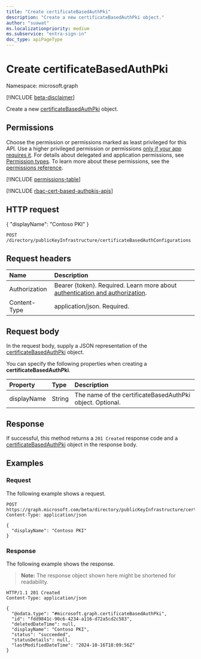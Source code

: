 ```yaml
---
title: "Create certificateBasedAuthPki"
description: "Create a new certificateBasedAuthPki object."
author: "suawat"
ms.localizationpriority: medium
ms.subservice: "entra-sign-in"
doc_type: apiPageType
---
```


# Create certificateBasedAuthPki

Namespace: microsoft.graph

[!INCLUDE [beta-disclaimer](../../includes/beta-disclaimer.md)]

Create a new [certificateBasedAuthPki](../resources/certificatebasedauthpki.md) object.

## Permissions

Choose the permission or permissions marked as least privileged for this API. Use a higher privileged permission or permissions [only if your app requires it](/graph/permissions-overview#best-practices-for-using-microsoft-graph-permissions). For details about delegated and application permissions, see [Permission types](/graph/permissions-overview#permission-types). To learn more about these permissions, see the [permissions reference](/graph/permissions-reference).

<!-- {
  "blockType": "permissions",
  "name": "publickeyinfrastructureroot-post-certificatebasedauthconfigurations-permissions"
}
-->
[!INCLUDE [permissions-table](../includes/permissions/publickeyinfrastructureroot-post-certificatebasedauthconfigurations-permissions.md)]

[!INCLUDE [rbac-cert-based-authpkis-apis](../includes/rbac-for-apis/rbac-cert-based-authpkis-apis.md)]

## HTTP request

<!-- {
  "blockType": "ignored"
}
-->
{
  "displayName": "Contoso PKI"
}

``` http
POST /directory/publicKeyInfrastructure/certificateBasedAuthConfigurations
```

## Request headers

|Name|Description|
|:---|:---|
|Authorization|Bearer {token}. Required. Learn more about [authentication and authorization](/graph/auth/auth-concepts).|
|Content-Type|application/json. Required.|

## Request body

In the request body, supply a JSON representation of the [certificateBasedAuthPki](../resources/certificatebasedauthpki.md) object.

You can specify the following properties when creating a **certificateBasedAuthPki**.

|Property|Type|Description|
|:---|:---|:---|
|displayName|String|The name of the certificateBasedAuthPki object. Optional.|


## Response

If successful, this method returns a `201 Created` response code and a [certificateBasedAuthPki](../resources/certificatebasedauthpki.md) object in the response body.

## Examples

### Request

The following example shows a request.

<!-- {
  "blockType": "request",
  "name": "create_certificatebasedauthpki_from_"
}
-->

``` http
POST https://graph.microsoft.com/beta/directory/publicKeyInfrastructure/certificateBasedAuthConfigurations
Content-Type: application/json

{
  "displayName": "Contoso PKI"
}
```


### Response

The following example shows the response.
>**Note:** The response object shown here might be shortened for readability.

``` http
HTTP/1.1 201 Created
Content-Type: application/json

{
  "@odata.type": "#microsoft.graph.certificateBasedAuthPki",
  "id": "fdd9841c-90c6-4234-a116-d72a5cd2c583",
  "deletedDateTime": null,
  "displayName": "Contoso PKI",
  "status": "succeeded",
  "statusDetails": null,
  "lastModifiedDateTime": "2024-10-16T18:09:56Z"
}
```